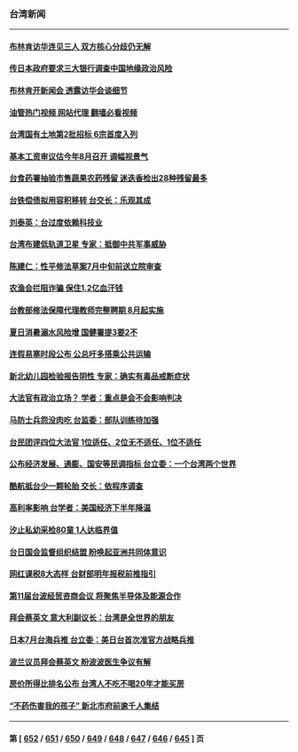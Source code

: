 ### 台湾新闻
---
#### [布林肯访华连见三人 双方核心分歧仍无解](../../pages/ncid1349361/n14019180.md?06200845) 
#### [传日本政府要求三大银行调查中国地缘政治风险](../../pages/ncid1349361/n14019200.md?06200845) 
#### [布林肯开新闻会 透露访华会谈细节](../../pages/ncid1349361/n14019092.md?06200845) 
#### [油管热门视频 网站代理 翻墙必看视频](http://138.2.39.72:81/youtube.html?epic-marker?06200845)
#### [台湾国有土地第2批招标 6宗首度入列](../../pages/ncid1349361/n14019080.md?06200845) 
#### [基本工资审议估今年8月召开 调幅视景气](../../pages/ncid1349361/n14019079.md?06200845) 
#### [台食药署抽验市售蔬果农药残留 迷迭香检出28种残留最多](../../pages/ncid1349361/n14019081.md?06200845) 
#### [台铁偿债拟用容积移转 台交长：乐观其成](../../pages/ncid1349361/n14019056.md?06200845) 
#### [刘泰英：台过度依赖科技业](../../pages/ncid1349361/n14019051.md?06200845) 
#### [台湾布建低轨道卫星 专家：抵御中共军事威胁](../../pages/ncid1349361/n14018649.md?06200845) 
#### [陈建仁：性平修法草案7月中旬前送立院审查](../../pages/ncid1349361/n14019054.md?06200845) 
#### [农渔会拦阻诈骗 保住1.2亿血汗钱](../../pages/ncid1349361/n14019057.md?06200845) 
#### [台教部修法保障代理教师完整聘期 8月起实施](../../pages/ncid1349361/n14019058.md?06200845) 
#### [夏日消暑溺水风险增 国健署提3要2不](../../pages/ncid1349361/n14019065.md?06200845) 
#### [连假易塞时段公布 公总吁多搭乘公共运输](../../pages/ncid1349361/n14019059.md?06200845) 
#### [新北幼儿园检验报告阴性 专家：确实有毒品戒断症状](../../pages/ncid1349361/n14019042.md?06200845) 
#### [大法官有政治立场？ 学者：重点是会不会影响判决](../../pages/ncid1349361/n14018973.md?06200845) 
#### [马防士兵怨没肉吃 台监委：部队训练待加强](../../pages/ncid1349361/n14018961.md?06200845) 
#### [台民团评四位大法官 1位适任、2位无不适任、1位不适任](../../pages/ncid1349361/n14018967.md?06200845) 
#### [公布经济发展、通膨、国安等民调指标 台立委：一个台湾两个世界](../../pages/ncid1349361/n14018962.md?06200845) 
#### [酷航抵台少一颗轮胎 交长：依程序调查](../../pages/ncid1349361/n14019019.md?06200845) 
#### [高利率影响 台学者：美国经济下半年降温](../../pages/ncid1349361/n14018964.md?06200845) 
#### [汐止私幼采检80童 1人达临界值](../../pages/ncid1349361/n14019017.md?06200845) 
#### [台日国会监督组织结盟 盼唤起亚洲共同体意识](../../pages/ncid1349361/n14018960.md?06200845) 
#### [网红课税8大态样 台财部明年报税前推指引](../../pages/ncid1349361/n14018971.md?06200845) 
#### [第11届台波经贸咨商会议 将聚焦半导体及能源合作](../../pages/ncid1349361/n14018976.md?06200845) 
#### [拜会蔡英文 意大利副议长：台湾是全世界的朋友](../../pages/ncid1349361/n14018867.md?06200845) 
#### [日本7月台海兵推 台立委：美日台首次准官方战略兵推](../../pages/ncid1349361/n14018927.md?06200845) 
#### [波兰议员拜会蔡英文 盼波波医生争议有解](../../pages/ncid1349361/n14018861.md?06200845) 
#### [房价所得比排名公布 台湾人不吃不喝20年才能买房](../../pages/ncid1349361/n14018258.md?06200845) 
#### [“不药伤害我的孩子” 新北市府前逾千人集结](../../pages/ncid1349361/n14018302.md?06200845) 

---
#### 第 [ [652](./652.md?06200845) / [651](./651.md?06200845) / [650](./650.md?06200845) / [649](./649.md?06200845) / [648](./648.md?06200845) / [647](./647.md?06200845) / [646](./646.md?06200845) / [645](./645.md?06200845) ] 页
